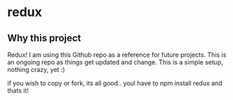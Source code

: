 # redux


## Why this project

Redux! I am using this Github repo as a reference for future projects. This is an ongoing repo as things get updated and change. 
This is a simple setup, nothing crazy, yet :) 

if you wish to copy or fork, its all good.. youl have to npm install redux and thats it!


